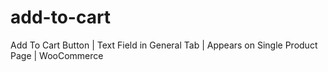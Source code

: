 # add-to-cart
Add To Cart Button | Text Field in General Tab | Appears on Single Product Page | WooCommerce
